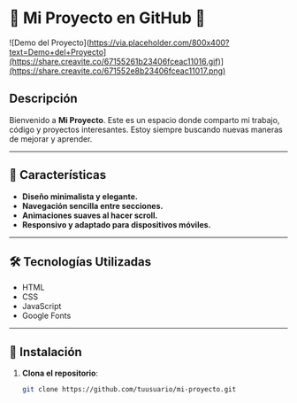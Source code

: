 # 🌟 Mi Proyecto en GitHub 🌟

![Demo del Proyecto](https://via.placeholder.com/800x400?text=Demo+del+Proyecto](https://share.creavite.co/67155261b23406fceac11016.gif)](https://share.creavite.co/671552e8b23406fceac11017.png)  <!-- Reemplaza con una imagen de tu proyecto -->

## Descripción

Bienvenido a **Mi Proyecto**. Este es un espacio donde comparto mi trabajo, código y proyectos interesantes. Estoy siempre buscando nuevas maneras de mejorar y aprender.

---

## 📌 Características

- **Diseño minimalista y elegante.**
- **Navegación sencilla entre secciones.**
- **Animaciones suaves al hacer scroll.**
- **Responsivo y adaptado para dispositivos móviles.**

---

## 🛠️ Tecnologías Utilizadas

- HTML
- CSS
- JavaScript
- Google Fonts

---

## 🚀 Instalación

1. **Clona el repositorio**:
   ```bash
   git clone https://github.com/tuusuario/mi-proyecto.git
